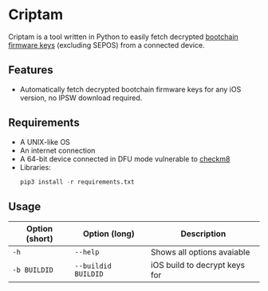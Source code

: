 # Criptam
Criptam is a tool written in Python to easily fetch decrypted [bootchain](https://www.theiphonewiki.com/wiki/Bootchain) [firmware keys](https://www.theiphonewiki.com/wiki/Firmware_Keys) (excluding SEPOS) from a connected device.

## Features
- Automatically fetch decrypted bootchain firmware keys for any iOS version, no IPSW download required.

## Requirements
- A UNIX-like OS
- An internet connection
- A 64-bit device connected in DFU mode vulnerable to [checkm8](https://github.com/axi0mX/ipwndfu)
- Libraries:
    ```py
    pip3 install -r requirements.txt
    ```


## Usage
| Option (short) | Option (long) | Description |
|----------------|---------------|-------------|
| `-h` | `--help` | Shows all options avaiable |
| `-b BUILDID` | `--buildid BUILDID` | iOS build to decrypt keys for |

